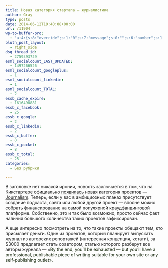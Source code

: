 ```yaml
---
title: Новая категория стартапа — журналистика
author: Gray
type: posts
date: 2014-06-12T19:40:08+00:00
url: /11904
wp-to-buffer-pro:
  - 'a:4:{s:8:"override";s:1:"0";s:7:"message";s:0:"";s:6:"number";s:1:"1";s:16:"alternateMessage";s:0:"";}'
bluth_post_layout:
  - right_side
dsq_thread_id:
  - 2759393729
esml_socialcount_LAST_UPDATED:
  - 1497266526
esml_socialcount_googleplus:
  - 1
esml_socialcount_linkedin:
  - 1
esml_socialcount_TOTAL:
  - 2
essb_cache_expire:
  - 1616498881
essb_c_facebook:
  - 25
essb_c_google:
  - 2
essb_c_linkedin:
  - 2
essb_c_buffer:
  - 8
essb_c_pocket:
  - 8
essb_c_total:
  - 25
categories:
  - Без рубрики

---
```








В заголовке нет никакой иронии, новость заключается в том, что на Кикстартере официально <a href="https://www.kickstarter.com/blog/introducing-two-new-categories-journalism-and-crafts" target="_blank">появилась</a> новая категория проектов — <a href="https://www.kickstarter.com/discover/categories/journalism" target="_blank">Journalism</a>. Теперь, если у вас в амбициозных планах присутствует создание подкаста, сайта или любой другой проект — вполне можно собрать финансирование на самой популярной краудфандинговой платформе. Собственно, это и так было возможно, просто сейчас факт наличия большого количества таких проектов зафиксирован.

А еще интересно посмотреть на то, что такие проекты обещают тем, кто присылает деньги. Один из проектов, который планирует выпускать журнал из авторских репортажей (интересная концепция, кстати), за $3000 предлагает стать соавтором, статью которого разберут все авторы журнала — &#171;<span style="color: #0f2105;">By the end, you’ll be exhausted — but you’ll have a professional, publishable piece of writing suitable for your own site or any self-publishing outlet&#187;.</span>